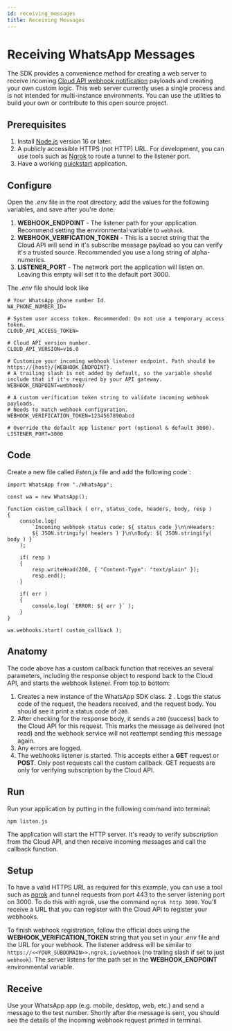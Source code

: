 ```yaml
---
id: receiving_messages
title: Receiving Messages
---
```


# Receiving WhatsApp Messages
The SDK provides a convenience method for creating a web server to receive incoming [Cloud API webhook notification](https://developers.facebook.com/docs/whatsapp/cloud-api/webhooks/components) payloads and creating your own custom logic. This web server currently uses a single process and is not intended for multi-instance environments. You can use the utilities to build your own or contribute to this open source project.

## Prerequisites
1. Install [Node.js](https://nodejs.org/) version 16 or later.
2. A publicly accessible HTTPS (not HTTP) URL. For development, you can use tools such as [Ngrok](https://ngrok.io/) to route a tunnel to the listener port.
3. Have a working [quickstart](/) application.

## Configure
Open the *.env* file in the root directory, add the values for the following variables, and save after you're done:
1. **WEBHOOK_ENDPOINT** - The listener path for your application. Recommend setting the environmental variable to `webhook`.
2. **WEBHOOK_VERIFICATION_TOKEN** - This is a secret string that the Cloud API will send in it's subscribe message payload so you can verify it's a trusted source. Recommended you use a long string of alpha-numerics.
3. **LISTENER_PORT** - The network port the application will listen on. Leaving this empty will set it to the default port 3000.

The *.env* file should look like
```shell
# Your WhatsApp phone number Id.
WA_PHONE_NUMBER_ID=

# System user access token. Recommended: Do not use a temporary access token.
CLOUD_API_ACCESS_TOKEN=

# Cloud API version number.
CLOUD_API_VERSION=v16.0

# Customize your incoming webhook listener endpoint. Path should be https://{host}/{WEBHOOK_ENDPOINT}.
# A trailing slash is not added by default, so the variable should include that if it's required by your API gateway.
WEBHOOK_ENDPOINT=webhook/

# A custom verification token string to validate incoming webhook payloads.
# Needs to match webhook configuration.
WEBHOOK_VERIFICATION_TOKEN=1234567890abcd

# Override the default app listener port (optional & default 3000).
LISTENER_PORT=3000
```

## Code
Create a new file called *listen.js* file and add the following code`:
```
import WhatsApp from "./WhatsApp";

const wa = new WhatsApp();

function custom_callback ( err, status_code, headers, body, resp )
{
    console.log(
        `Incoming webhook status code: ${ status_code }\n\nHeaders:
        ${ JSON.stringify( headers ) }\n\nBody: ${ JSON.stringify( body ) }`
    );

    if( resp )
    {
        resp.writeHead(200, { "Content-Type": "text/plain" });
        resp.end();
    }

    if( err )
    {
        console.log( `ERROR: ${ err }` );
    }
}

wa.webhooks.start( custom_callback );
```

## Anatomy
The code above has a custom callback function that receives an several parameters, including the response object to respond back to the Cloud API, and starts the webhook listener. From top to bottom:
1. Creates a new instance of the WhatsApp SDK class.
2 . Logs the status code of the request, the headers received, and the request body. You should see it print a status code of `200`.
3. After checking for the response body, it sends a `200` (success) back to the Cloud API for this request. This marks the message as delivered (not read) and the webhook service will not reattempt sending this message again.
4. Any errors are logged.
5. The webhooks listener is started. This accepts either a **GET** request or **POST**. Only post requests call the custom callback. GET requests are only for verifying subscription by the Cloud API.

## Run
Run your application by putting in the following command into terminal:
```
npm listen.js
```
The application will start the HTTP server. It's ready to verify subscription from the Cloud API, and then receive incoming messages and call the callback function.

## Setup
To have a valid HTTPS URL as required for this example, you can use a tool such as [ngrok](https://ngrok.io/) and tunnel requests from port 443 to the server listening port on 3000. To do this with ngrok, use the command `ngrok http 3000`. You'll receive a URL that you can register with the Cloud API to register your webhooks.

To finish webhook registration, follow the official docs using the **WEBHOOK_VERIFICATION_TOKEN** string that you set in your *.env* file and the URL for your webhook. The listener address will be similar to `https://<<YOUR_SUBDOMAIN>>.ngrok.io/webhook` (no trailing slash if set to just `webhook`). The server listens for the path set in the **WEBHOOK_ENDPOINT** environmental variable.

## Receive
Use your WhatsApp app (e.g. mobile, desktop, web, etc.) and send a message to the test number. Shortly after the message is sent, you should see the details of the incoming webhook request printed in terminal.
